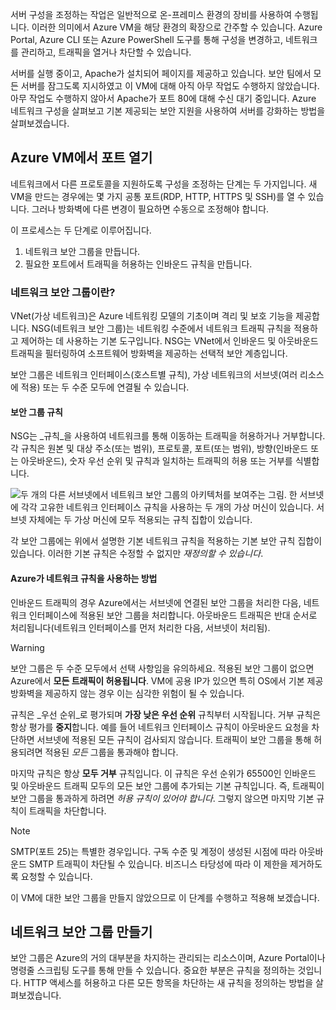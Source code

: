 서버 구성을 조정하는 작업은 일반적으로 온-프레미스 환경의 장비를 사용하여 수행됩니다. 이러한 의미에서 Azure VM을 해당 환경의 확장으로 간주할 수 있습니다. Azure Portal, Azure CLI 또는 Azure PowerShell 도구를 통해 구성을 변경하고, 네트워크를 관리하고, 트래픽을 열거나 차단할 수 있습니다.

서버를 실행 중이고, Apache가 설치되어 페이지를 제공하고 있습니다. 보안 팀에서 모든 서버를 잠그도록 지시하였고 이 VM에 대해 아직 아무 작업도 수행하지 않았습니다. 아무 작업도 수행하지 않아서 Apache가 포트 80에 대해 수신 대기 중입니다. Azure 네트워크 구성을 살펴보고 기본 제공되는 보안 지원을 사용하여 서버를 강화하는 방법을 살펴보겠습니다.

## <a name="opening-ports-in-azure-vms"></a>Azure VM에서 포트 열기

<!-- TODO: The Azure portal is inconsistent here in applying the NSG. By default, new VMs are locked down. 

Apps can make outgoing requests, but the only inbound traffic allowed is from the virtual network (e.g., other resources on the same local network) and from Azure Load Balancer (probe checks). -->

네트워크에서 다른 프로토콜을 지원하도록 구성을 조정하는 단계는 두 가지입니다. 새 VM을 만드는 경우에는 몇 가지 공통 포트(RDP, HTTP, HTTPS 및 SSH)를 열 수 있습니다. 그러나 방화벽에 다른 변경이 필요하면 수동으로 조정해야 합니다.

이 프로세스는 두 단계로 이루어집니다.

1. 네트워크 보안 그룹을 만듭니다.
2. 필요한 포트에서 트래픽을 허용하는 인바운드 규칙을 만듭니다.

### <a name="what-is-a-network-security-group"></a>네트워크 보안 그룹이란?

VNet(가상 네트워크)은 Azure 네트워킹 모델의 기초이며 격리 및 보호 기능을 제공합니다. NSG(네트워크 보안 그룹)는 네트워킹 수준에서 네트워크 트래픽 규칙을 적용하고 제어하는 데 사용하는 기본 도구입니다. NSG는 VNet에서 인바운드 및 아웃바운드 트래픽을 필터링하여 소프트웨어 방화벽을 제공하는 선택적 보안 계층입니다. 

보안 그룹은 네트워크 인터페이스(호스트별 규칙), 가상 네트워크의 서브넷(여러 리소스에 적용) 또는 두 수준 모두에 연결될 수 있습니다. 

#### <a name="security-group-rules"></a>보안 그룹 규칙

NSG는 _규칙_을 사용하여 네트워크를 통해 이동하는 트래픽을 허용하거나 거부합니다. 각 규칙은 원본 및 대상 주소(또는 범위), 프로토콜, 포트(또는 범위), 방향(인바운드 또는 아웃바운드), 숫자 우선 순위 및 규칙과 일치하는 트래픽의 허용 또는 거부를 식별합니다.

![두 개의 다른 서브넷에서 네트워크 보안 그룹의 아키텍처를 보여주는 그림. 한 서브넷에 각각 고유한 네트워크 인터페이스 규칙을 사용하는 두 개의 가상 머신이 있습니다.  서브넷 자체에는 두 가상 머신에 모두 적용되는 규칙 집합이 있습니다. ](../media/7-nsg-rules.png)

각 보안 그룹에는 위에서 설명한 기본 네트워크 규칙을 적용하는 기본 보안 규칙 집합이 있습니다. 이러한 기본 규칙은 수정할 수 없지만 _재정의할 수 있습니다_.

#### <a name="how-azure-uses-network-rules"></a>Azure가 네트워크 규칙을 사용하는 방법

인바운드 트래픽의 경우 Azure에서는 서브넷에 연결된 보안 그룹을 처리한 다음, 네트워크 인터페이스에 적용된 보안 그룹을 처리합니다. 아웃바운드 트래픽은 반대 순서로 처리됩니다(네트워크 인터페이스를 먼저 처리한 다음, 서브넷이 처리됨).

> [!WARNING]  
> 보안 그룹은 두 수준 모두에서 선택 사항임을 유의하세요. 적용된 보안 그룹이 없으면 Azure에서 **모든 트래픽이 허용됩니다**. VM에 공용 IP가 있으면 특히 OS에서 기본 제공 방화벽을 제공하지 않는 경우 이는 심각한 위험이 될 수 있습니다.

규칙은 _우선 순위_로 평가되며 **가장 낮은 우선 순위** 규칙부터 시작됩니다. 거부 규칙은 항상 평가를 **중지**합니다. 예를 들어 네트워크 인터페이스 규칙이 아웃바운드 요청을 차단하면 서브넷에 적용된 모든 규칙이 검사되지 않습니다. 트래픽이 보안 그룹을 통해 허용되려면 적용된 _모든_ 그룹을 통과해야 합니다.

마지막 규칙은 항상 **모두 거부** 규칙입니다. 이 규칙은 우선 순위가 65500인 인바운드 및 아웃바운드 트래픽 모두의 모든 보안 그룹에 추가되는 기본 규칙입니다. 즉, 트래픽이 보안 그룹을 통과하게 하려면 _허용 규칙이 있어야 합니다_. 그렇지 않으면 마지막 기본 규칙이 트래픽을 차단합니다.

> [!NOTE]  
> SMTP(포트 25)는 특별한 경우입니다. 구독 수준 및 계정이 생성된 시점에 따라 아웃바운드 SMTP 트래픽이 차단될 수 있습니다. 비즈니스 타당성에 따라 이 제한을 제거하도록 요청할 수 있습니다.

이 VM에 대한 보안 그룹을 만들지 않았으므로 이 단계를 수행하고 적용해 보겠습니다.

## <a name="creating-network-security-groups"></a>네트워크 보안 그룹 만들기

보안 그룹은 Azure의 거의 대부분을 차지하는 관리되는 리소스이며, Azure Portal이나 명령줄 스크립팅 도구를 통해 만들 수 있습니다. 중요한 부분은 규칙을 정의하는 것입니다. HTTP 액세스를 허용하고 다른 모든 항목을 차단하는 새 규칙을 정의하는 방법을 살펴보겠습니다.